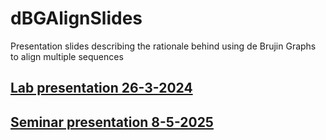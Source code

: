 # dBGAlignSlides
Presentation slides describing the rationale behind using de Brujin Graphs to align multiple sequences

## [Lab presentation 26-3-2024](lab_presentation.md)

## [Seminar presentation 8-5-2025](u6612992_BIOL8706_presentation.md)

